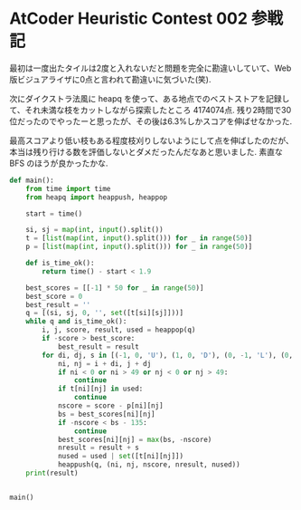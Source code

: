 # AtCoder Heuristic Contest 002 参戦記

最初は一度出たタイルは2度と入れないだと問題を完全に勘違いしていて、Web版ビジュアライザに0点と言われて勘違いに気づいた(笑).

次にダイクストラ法風に heapq を使って、ある地点でのベストストアを記録して、それ未満な枝をカットしながら探索したところ 4174074点. 残り2時間で30位だったのでやったーと思ったが、その後は6.3%しかスコアを伸ばせなかった.

最高スコアより低い枝もある程度枝刈りしないようにして点を伸ばしたのだが、本当は残り行ける数を評価しないとダメだったんだなあと思いました. 素直な BFS のほうが良かったかな.

```python
def main():
    from time import time
    from heapq import heappush, heappop

    start = time()

    si, sj = map(int, input().split())
    t = [list(map(int, input().split())) for _ in range(50)]
    p = [list(map(int, input().split())) for _ in range(50)]

    def is_time_ok():
        return time() - start < 1.9

    best_scores = [[-1] * 50 for _ in range(50)]
    best_score = 0
    best_result = ''
    q = [(si, sj, 0, '', set([t[si][sj]]))]
    while q and is_time_ok():
        i, j, score, result, used = heappop(q)
        if -score > best_score:
            best_result = result
        for di, dj, s in [(-1, 0, 'U'), (1, 0, 'D'), (0, -1, 'L'), (0, 1, 'R')]:
            ni, nj = i + di, j + dj
            if ni < 0 or ni > 49 or nj < 0 or nj > 49:
                continue
            if t[ni][nj] in used:
                continue
            nscore = score - p[ni][nj]
            bs = best_scores[ni][nj]
            if -nscore < bs - 135:
                continue
            best_scores[ni][nj] = max(bs, -nscore)
            nresult = result + s
            nused = used | set([t[ni][nj]])
            heappush(q, (ni, nj, nscore, nresult, nused))
    print(result)


main()
```
